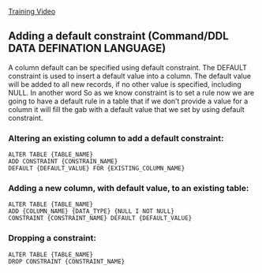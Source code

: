 [Training Video](https://www.youtube.com/watch?v=dwSqHhMl32Y&list=PL08903FB7ACA1C2FB&index=6)

## Adding a default constraint (Command/DDL DATA DEFINATION LANGUAGE)

A column default can be specified using default constraint. The DEFAULT constraint is used to insert a default value into a column. The default value will be added to all new records, if no other value is specified, including NULL. In another word
So as we know constraint is to set a rule now we are going to have a default rule in a table that if we don’t provide a value for a column it will fill the gab with a default value that we set by using default constraint.

### Altering an existing column to add a default constraint:
```
ALTER TABLE {TABLE_NAME}
ADD CONSTRAINT {CONSTRAIN_NAME}
DEFAULT {DEFAULT_VALUE} FOR {EXISTING_COLUMN_NAME}
```
### Adding a new column, with default value, to an existing table:
```
ALTER TABLE {TABLE_NAME}
ADD {COLUMN_NAME} {DATA_TYPE} {NULL I NOT NULL}
CONSTRAINT {CONSTRAINT_NAME} DEFAULT {DEFAULT_VALUE}
```
### Dropping a constraint:
```
ALTER TABLE {TABLE_NAME}
DROP CONSTRAINT {CONSTRAINT_NAME}
```
